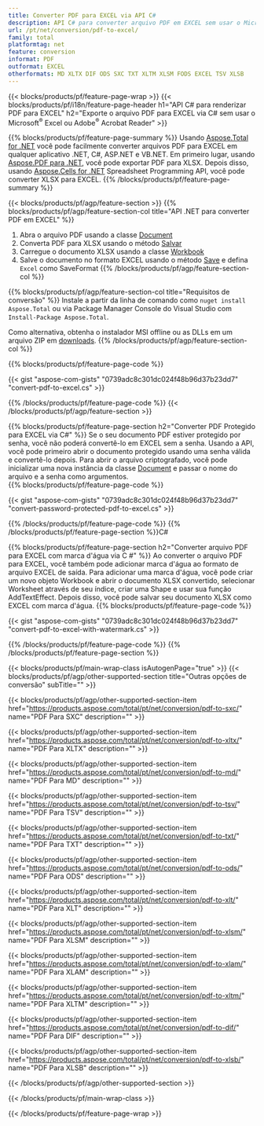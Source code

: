 ```yaml
---
title: Converter PDF para EXCEL via API C#
description: API C# para converter arquivo PDF em EXCEL sem usar o Microsoft Excel ou Adobe Reader
url: /pt/net/conversion/pdf-to-excel/
family: total
platformtag: net
feature: conversion
informat: PDF
outformat: EXCEL
otherformats: MD XLTX DIF ODS SXC TXT XLTM XLSM FODS EXCEL TSV XLSB
---
```

{{< blocks/products/pf/feature-page-wrap >}}
{{< blocks/products/pf/i18n/feature-page-header h1="API C# para renderizar PDF para EXCEL" h2="Exporte o arquivo PDF para EXCEL via C# sem usar o Microsoft<sup>&reg;</sup> Excel ou Adobe<sup>&reg;</sup> Acrobat Reader" >}}

{{% blocks/products/pf/feature-page-summary %}}
Usando [Aspose.Total for .NET](https://products.aspose.com/total/net/) você pode facilmente converter arquivos PDF para EXCEL em qualquer aplicativo .NET, C#, ASP.NET e VB.NET. Em primeiro lugar, usando [Aspose.PDF para .NET](https://products.aspose.com/pdf/net/), você pode exportar PDF para XLSX. Depois disso, usando [Aspose.Cells for .NET](https://products.aspose.com/cells/net/) Spreadsheet Programming API, você pode converter XLSX para EXCEL.
{{% /blocks/products/pf/feature-page-summary  %}}

{{< blocks/products/pf/agp/feature-section >}}
{{% blocks/products/pf/agp/feature-section-col title="API .NET para converter PDF em EXCEL" %}}
1. Abra o arquivo PDF usando a classe [Document](https://apireference.aspose.com/pdf/net/aspose.pdf/document)
2. Converta PDF para XLSX usando o método [Salvar](https://apireference.aspose.com/pdf/net/aspose.pdf.document/save/methods/5)
3. Carregue o documento XLSX usando a classe [Workbook](https://apireference.aspose.com/cells/net/aspose.cells/workbook)
4. Salve o documento no formato EXCEL usando o método [Save](https://apireference.aspose.com/cells/net/aspose.cells.workbook/save/methods/4) e defina `Excel` como SaveFormat
{{% /blocks/products/pf/agp/feature-section-col %}}

{{% blocks/products/pf/agp/feature-section-col title="Requisitos de conversão" %}}
Instale a partir da linha de comando como ```nuget install Aspose.Total``` ou via Package Manager Console do Visual Studio com ```Install-Package Aspose.Total```.

Como alternativa, obtenha o instalador MSI offline ou as DLLs em um arquivo ZIP em [downloads](https://downloads.aspose.com/total/net).
{{% /blocks/products/pf/agp/feature-section-col %}}

{{% blocks/products/pf/feature-page-code %}}

{{< gist "aspose-com-gists" "0739adc8c301dc024f48b96d37b23dd7" "convert-pdf-to-excel.cs" >}}


{{% /blocks/products/pf/feature-page-code %}}
{{< /blocks/products/pf/agp/feature-section >}}

{{% blocks/products/pf/feature-page-section  h2="Converter PDF Protegido para EXCEL via C#" %}}
Se o seu documento PDF estiver protegido por senha, você não poderá convertê-lo em EXCEL sem a senha. Usando a API, você pode primeiro abrir o documento protegido usando uma senha válida e convertê-lo depois. Para abrir o arquivo criptografado, você pode inicializar uma nova instância da classe [Document](https://apireference.aspose.com/pdf/net/aspose.pdf/document) e passar o nome do arquivo e a senha como argumentos.  
{{% blocks/products/pf/feature-page-code %}}

{{< gist "aspose-com-gists" "0739adc8c301dc024f48b96d37b23dd7" "convert-password-protected-pdf-to-excel.cs" >}}

{{% /blocks/products/pf/feature-page-code  %}}
{{% /blocks/products/pf/feature-page-section %}}C#

{{% blocks/products/pf/feature-page-section  h2="Converter arquivo PDF para EXCEL com marca d'água via C #" %}}
Ao converter o arquivo PDF para EXCEL, você também pode adicionar marca d'água ao formato de arquivo EXCEL de saída. Para adicionar uma marca d'água, você pode criar um novo objeto Workbook e abrir o documento XLSX convertido, selecionar Worksheet através de seu índice, criar uma Shape e usar sua função AddTextEffect. Depois disso, você pode salvar seu documento XLSX como EXCEL com marca d'água. 
{{% blocks/products/pf/feature-page-code %}}

{{< gist "aspose-com-gists" "0739adc8c301dc024f48b96d37b23dd7" "convert-pdf-to-excel-with-watermark.cs" >}}

{{% /blocks/products/pf/feature-page-code  %}}
{{% /blocks/products/pf/feature-page-section %}}

{{< blocks/products/pf/main-wrap-class isAutogenPage="true" >}}
{{< blocks/products/pf/agp/other-supported-section title="Outras opções de conversão" subTitle="" >}}

{{< blocks/products/pf/agp/other-supported-section-item href="https://products.aspose.com/total/pt/net/conversion/pdf-to-sxc/" name="PDF Para SXC" description="" >}}

{{< blocks/products/pf/agp/other-supported-section-item href="https://products.aspose.com/total/pt/net/conversion/pdf-to-xltx/" name="PDF Para XLTX" description="" >}}

{{< blocks/products/pf/agp/other-supported-section-item href="https://products.aspose.com/total/pt/net/conversion/pdf-to-md/" name="PDF Para MD" description="" >}}

{{< blocks/products/pf/agp/other-supported-section-item href="https://products.aspose.com/total/pt/net/conversion/pdf-to-tsv/" name="PDF Para TSV" description="" >}}

{{< blocks/products/pf/agp/other-supported-section-item href="https://products.aspose.com/total/pt/net/conversion/pdf-to-txt/" name="PDF Para TXT" description="" >}}

{{< blocks/products/pf/agp/other-supported-section-item href="https://products.aspose.com/total/pt/net/conversion/pdf-to-ods/" name="PDF Para ODS" description="" >}}

{{< blocks/products/pf/agp/other-supported-section-item href="https://products.aspose.com/total/pt/net/conversion/pdf-to-xlt/" name="PDF Para XLT" description="" >}}

{{< blocks/products/pf/agp/other-supported-section-item href="https://products.aspose.com/total/pt/net/conversion/pdf-to-xlsm/" name="PDF Para XLSM" description="" >}}

{{< blocks/products/pf/agp/other-supported-section-item href="https://products.aspose.com/total/pt/net/conversion/pdf-to-xlam/" name="PDF Para XLAM" description="" >}}

{{< blocks/products/pf/agp/other-supported-section-item href="https://products.aspose.com/total/pt/net/conversion/pdf-to-xltm/" name="PDF Para XLTM" description="" >}}

{{< blocks/products/pf/agp/other-supported-section-item href="https://products.aspose.com/total/pt/net/conversion/pdf-to-dif/" name="PDF Para DIF" description="" >}}

{{< blocks/products/pf/agp/other-supported-section-item href="https://products.aspose.com/total/pt/net/conversion/pdf-to-xlsb/" name="PDF Para XLSB" description="" >}}



{{< /blocks/products/pf/agp/other-supported-section >}}

{{< /blocks/products/pf/main-wrap-class >}}

{{< /blocks/products/pf/feature-page-wrap >}}